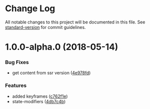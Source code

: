 # Change Log

All notable changes to this project will be documented in this file. See [standard-version](https://github.com/conventional-changelog/standard-version) for commit guidelines.

<a name="1.0.0-alpha.0"></a>
# 1.0.0-alpha.0 (2018-05-14)


### Bug Fixes

* get content from ssr version ([4e978fd](https://github.com/sinnerschrader/styled-ui/commit/4e978fd))


### Features

* added keyframes ([c762f1e](https://github.com/sinnerschrader/styled-ui/commit/c762f1e))
* state-modifiers ([4db7c4b](https://github.com/sinnerschrader/styled-ui/commit/4db7c4b))
